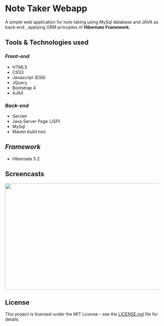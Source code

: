 # Note Taker Webapp

A simple web application for note taking  using MySql database and *JAVA* as back-end , applying ORM principles of <b>Hibernate Framework</b>.

## Tools & Technologies used 
### *Front-end*

* HTML5
* CSS3
* Javascript (ES6)
* JQuery
* Bootstrap 4
* AJAX

### *Back-end* 

* Servlet
* Java Server Page (JSP)
* MySql
* Maven build tool

## *Framework*
* Hibernate 5.2 
## Screencasts
<img src="http://g.recordit.co/Ue8m2IMoRu.gif" width="650" height="350" />



## License

This project is licensed under the MIT License - see the [LICENSE.md](LICENSE.md) file for details
